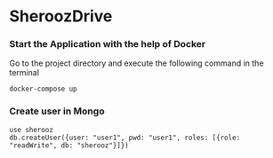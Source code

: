 # SheroozDrive
### Start the Application with the help of Docker
Go to the project directory and execute the following command in the terminal
```
docker-compose up
```

### Create user in Mongo
```
use sherooz
db.createUser({user: "user1", pwd: "user1", roles: [{role: "readWrite", db: "sherooz"}]})
```
